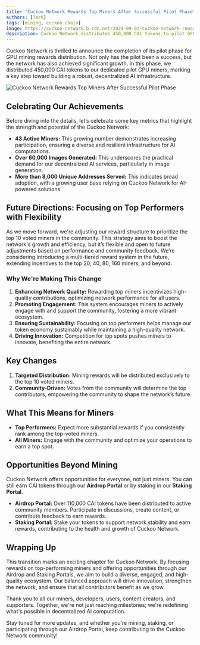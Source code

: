 ```yaml
---
title: "Cuckoo Network Rewards Top Miners After Successful Pilot Phase"
authors: [lark]
tags: [mining, cuckoo chain]
image: https://cuckoo-network.b-cdn.net/2024-09-02-cuckoo-network-rewards-top-gpu-miners-after-successful-pilot.webp
description: Cuckoo Network distributes 450,000 CAI tokens to pilot GPU miners and introduces a new reward system focusing on top voted miners. Discover how these changes will shape decentralized AI mining's future.
---
```


Cuckoo Network is thrilled to announce the completion of its pilot phase for GPU mining rewards distribution. Not only has the pilot been a success, but the network has also achieved significant growth. In this phase, we distributed 450,000 CAI tokens to our dedicated pilot GPU miners, marking a key step toward building a robust, decentralized AI infrastructure.

![Cuckoo Network Rewards Top Miners After Successful Pilot Phase](https://cuckoo-network.b-cdn.net/2024-09-02-cuckoo-network-rewards-top-gpu-miners-after-successful-pilot.webp "Cuckoo Network Rewards Top Miners After Successful Pilot Phase")

## Celebrating Our Achievements

Before diving into the details, let’s celebrate some key metrics that highlight the strength and potential of the Cuckoo Network:

- **43 Active Miners:** This growing number demonstrates increasing participation, ensuring a diverse and resilient infrastructure for AI computations.
- **Over 60,000 Images Generated:** This underscores the practical demand for our decentralized AI services, particularly in image generation.
- **More than 8,000 Unique Addresses Served:** This indicates broad adoption, with a growing user base relying on Cuckoo Network for AI-powered solutions.

## Future Directions: Focusing on Top Performers with Flexibility

As we move forward, we're adjusting our reward structure to prioritize the top 10 voted miners in the community. This strategy aims to boost the network's growth and efficiency, but it’s flexible and open to future adjustments based on performance and community feedback. We’re considering introducing a multi-tiered reward system in the future, extending incentives to the top 20, 40, 80, 160 miners, and beyond.

### Why We're Making This Change

1. **Enhancing Network Quality:** Rewarding top miners incentivizes high-quality contributions, optimizing network performance for all users.
2. **Promoting Engagement:** This system encourages miners to actively engage with and support the community, fostering a more vibrant ecosystem.
3. **Ensuring Sustainability:** Focusing on top performers helps manage our token economy sustainably while maintaining a high-quality network.
4. **Driving Innovation:** Competition for top spots pushes miners to innovate, benefiting the entire network.

## Key Changes

1. **Targeted Distribution:** Mining rewards will be distributed exclusively to the top 10 voted miners.
2. **Community-Driven:** Votes from the community will determine the top contributors, empowering the community to shape the network’s future.

## What This Means for Miners

- **Top Performers:** Expect more substantial rewards if you consistently rank among the top-voted miners.
- **All Miners:** Engage with the community and optimize your operations to earn a top spot.

## Opportunities Beyond Mining

Cuckoo Network offers opportunities for everyone, not just miners. You can still earn CAI tokens through our **Airdrop Portal** or by staking in our **Staking Portal**.

- **Airdrop Portal:** Over 110,000 CAI tokens have been distributed to active community members. Participate in discussions, create content, or contribute feedback to earn rewards.
- **Staking Portal:** Stake your tokens to support network stability and earn rewards, contributing to the health and growth of Cuckoo Network.

## Wrapping Up

This transition marks an exciting chapter for Cuckoo Network. By focusing rewards on top-performing miners and offering opportunities through our Airdrop and Staking Portals, we aim to build a diverse, engaged, and high-quality ecosystem. Our balanced approach will drive innovation, strengthen the network, and ensure that all contributors benefit as we grow.

Thank you to all our miners, developers, users, content creators, and supporters. Together, we're not just reaching milestones; we're redefining what's possible in decentralized AI computation.

Stay tuned for more updates, and whether you’re mining, staking, or participating through our Airdrop Portal, keep contributing to the Cuckoo Network community!
